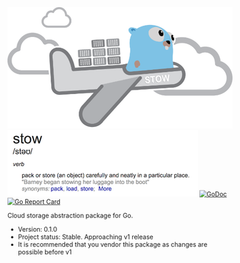 ![Stow logo](stow-aeroplane.png)
![Stow definition](stow-definition.png)
[![GoDoc](https://godoc.org/github.com/graymeta/stow?status.svg)](https://godoc.org/github.com/graymeta/stow)
[![Go Report Card](https://goreportcard.com/badge/github.com/graymeta/stow)](https://goreportcard.com/report/github.com/graymeta/stow)

Cloud storage abstraction package for Go.

* Version: 0.1.0
* Project status: Stable. Approaching v1 release
* It is recommended that you vendor this package as changes are possible before v1
